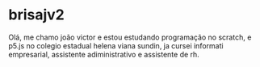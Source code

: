 # brisajv2
Olá, me chamo joão victor e estou estudando programação no scratch, e p5.js no colegio estadual helena viana sundin, ja cursei informati empresarial, assistente adiministrativo e assistente de rh.
